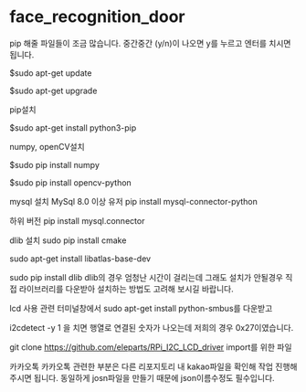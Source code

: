 # face_recognition_door

pip 해줄 파일들이 조금 많습니다. 중간중간 (y/n)이 나오면 y를 누르고 엔터를 치시면 됩니다.

$sudo apt-get update

$sudo apt-get upgrade

pip설치

$sudo apt-get install python3-pip


numpy, openCV설치

$sudo pip install numpy

$sudo pip install opencv-python


mysql 설치
MySql 8.0 이상 유저
pip install mysql-connector-python

하위 버전
pip install mysql.connector


dlib 설치
sudo pip install cmake

sudo apt-get install libatlas-base-dev

sudo pip install dlib
dlib의 경우 엄청난 시간이 걸리는데 그래도 설치가 안될경우 직접 라이브러리를 다운받아 설치하는 방법도 고려해 보시길 바랍니다.


lcd 사용 관련
터미널창에서 
sudo apt-get install python-smbus를 다운받고

i2cdetect -y 1 을 치면 행열로 연결된 숫자가 나오는데 저희의 경우 0x27이였습니다.

git clone https://github.com/eleparts/RPi_I2C_LCD_driver import를 위한 파일


카카오톡
카카오톡 관련한 부분은 다른 리포지토리 내 kakao파일을 확인해 작업 진행해 주시면 됩니다.
동일하게 josn파일을 만들기 때문에 json이름수정도 필수입니다.
